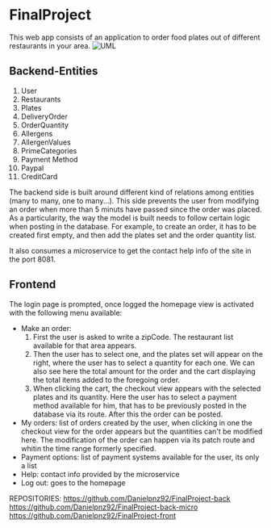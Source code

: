 # FinalProject

This web app consists of an application to order food plates out of different restaurants in your area. 
![UML](https://user-images.githubusercontent.com/108270930/212302286-8a4c0a5f-a7e6-438c-a5fc-f9ff53b20ff4.png)

Backend-Entities
--------------
1. User
2. Restaurants
3. Plates
4. DeliveryOrder
5. OrderQuantity
5. Allergens
6. AllergenValues
7. PrimeCategories
8. Payment Method
9. Paypal
10. CreditCard

The backend side is built around different kind of relations among entities (many to many, one to many...). This side prevents the user from modifying an order when more than 5 minuts have passed since the order was placed. As a particularity, the way the model is built needs to follow certain logic when posting in the database. For example, to create an order, it has to be created first empty, and then add the plates set and the order quantity list.

It also consumes a microservice to get the contact help info of the site in the port 8081.

Frontend
-----------------
The login page is prompted, once logged the homepage view is activated with the following menu available:
- Make an order: 
  1. First the user is asked to write a zipCode. The restaurant list available for that area appears. 
  2. Then the user has to select one, and the plates set will appear on the right, where the user has to select a quantity for each one. We can also see here the total amount for the order and the cart displaying the total items added to the foregoing order.
  3. When clicking the cart, the checkout view appears with the selected plates and its quantity. Here the user has to select a payment method available for him, that has to be previously posted in the database via its route. After this the order can be posted.
- My orders: list of orders created by the user, when clicking in one the checkout view for the order appears but the quantities can't be modified here. The modification of the order can happen via its patch route and whitin the time range formerly specified.
- Payment options: list of payment systems available for the user, its only a list
- Help: contact info provided by the microservice
- Log out: goes to the homepage


REPOSITORIES:
https://github.com/Danielpnz92/FinalProject-back
https://github.com/Danielpnz92/FinalProject-back-micro
https://github.com/Danielpnz92/FinalProject-front
